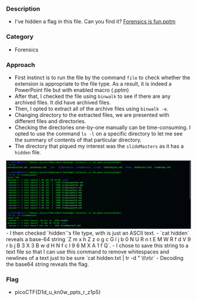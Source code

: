 ### Description 
- I've hidden a flag in this file. Can you find it? <a href="Forensics is fun.pptm">Forensics is fun.pptm</a> 

### Category 
- Forensics 

### Approach 
- First instinct is to run the file by the command `file` to check whether the extension is appropriate to the file type. As a result, it is indeed a PowerPoint file
but with enabled macro (.pptm)
- After that, I checked the file using `binwalk` to see if there are any archived files. It did have archived files. 
- Then, I opted to extract all of the archive files using `binwalk -e`.
- Changing directory to the extracted files, we are presented with different files and directories. 
- Checking the directories one-by-one manually can be time-consuming. I opted to use the command `ls -l` on a specific directory to let me see the summary of contents
of that particular directory. 
- The directory that piqued my interest was the `slideMasters` as it has a `hidden` file.
<img src=mhwe1.png>
- I then checked `hidden`'s file type, with is just an ASCII text. 
- `cat hidden` reveals a base-64 string `Z m x h Z z o g c G l j b 0 N U R n t E M W R f d V 9 r b j B 3 X 3 B w d H N f c l 9 6 M X A 1 f Q`.
- I chose to save this string to a text file so that I can use this command to remove whitespaces and newlines of a text just to be sure 
`cat hidden.txt | tr -d " \t\n\r`
- Decoding the base64 string reveals the flag.

### Flag 
- picoCTF{D1d_u_kn0w_ppts_r_z1p5}
